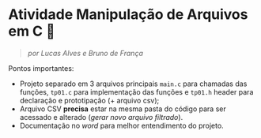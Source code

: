 # Atividade Manipulação de Arquivos em C 🤯

> *por Lucas Alves e Bruno de França*

Pontos importantes:

- Projeto separado em 3 arquivos principais `main.c` para chamadas das funções, `tp01.c` para implementação das funções e `tp01.h` header para declaração e prototipação (+ arquivo csv);
- Arquivo CSV **precisa** estar na mesma pasta do código para ser acessado e alterado (*gerar novo arquivo filtrado*).
- Documentação no *word* para melhor entendimento do projeto.
